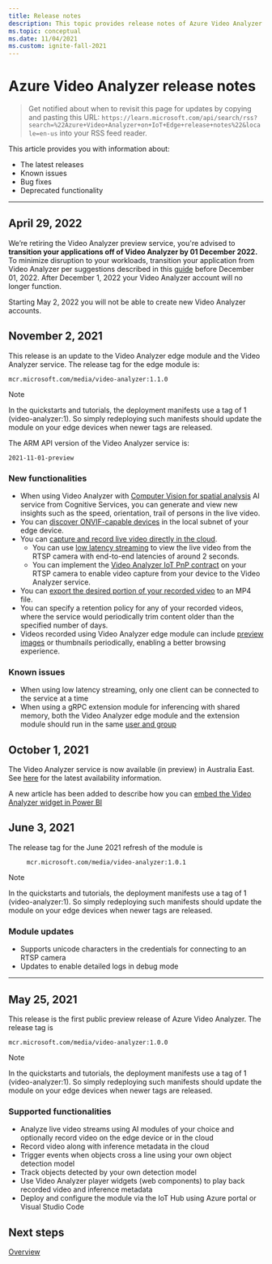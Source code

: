 ```yaml
---
title: Release notes
description: This topic provides release notes of Azure Video Analyzer releases, improvements, bug fixes, and known issues.
ms.topic: conceptual
ms.date: 11/04/2021
ms.custom: ignite-fall-2021
---
```

# Azure Video Analyzer release notes

>Get notified about when to revisit this page for updates by copying and pasting this URL: `https://learn.microsoft.com/api/search/rss?search=%22Azure+Video+Analyzer+on+IoT+Edge+release+notes%22&locale=en-us` into your RSS feed reader.

This article provides you with information about:

* The latest releases
* Known issues
* Bug fixes
* Deprecated functionality

<hr width=100%>

## April 29, 2022

We’re retiring the Video Analyzer preview service, you're advised to **transition your applications off of Video Analyzer by 01 December 2022.**  To minimize disruption to your workloads, transition your application from Video Analyzer per suggestions described in this [guide](./transition-from-video-analyzer.md) before December 01, 2022. After December 1, 2022 your Video Analyzer account will no longer function.

Starting May 2, 2022 you will not be able to create new Video Analyzer accounts.

## November 2, 2021

This release is an update to the Video Analyzer edge module and the Video Analyzer service. The release tag for the edge module is:

```
mcr.microsoft.com/media/video-analyzer:1.1.0
```

> [!NOTE]
> In the quickstarts and tutorials, the deployment manifests use a tag of 1 (video-analyzer:1). So simply redeploying such manifests should update the module on your edge  devices when newer tags are released.

The ARM API version of the Video Analyzer service is:

```
2021-11-01-preview
```

### New functionalities

* When using Video Analyzer with [Computer Vision for spatial analysis](edge/computer-vision-for-spatial-analysis.md) AI service from Cognitive Services, you can generate and view new insights such as the speed, orientation, trail of persons in the live video.
* You can [discover ONVIF-capable devices](edge/camera-discovery.md) in the local subnet of your edge device.
* You can [capture and record live video directly in the cloud](cloud/connect-cameras-to-cloud.md).
  * You can use [low latency streaming](viewing-videos-how-to.md#low-latency-streaming) to view the live video from the RTSP camera with end-to-end latencies of around 2 seconds.
  * You can implement the [Video Analyzer IoT PnP contract](cloud/connect-devices.md) on your RTSP camera to enable video capture from your device to the Video Analyzer service.
* You can [export the desired portion of your recorded video](cloud/export-portion-of-video-as-mp4.md) to an MP4 file.
* You can specify a retention policy for any of your recorded videos, where the service would periodically trim content older than the specified number of days.
* Videos recorded using Video Analyzer edge module can include [preview images](edge/enable-video-preview-images.md) or thumbnails periodically, enabling a better browsing experience.

### Known issues
* When using low latency streaming, only one client can be connected to the service at a time
* When using a gRPC extension module for inferencing with shared memory, both the Video Analyzer edge module and the extension module should run in the same [user and group](https://docs.docker.com/engine/reference/builder/#user)

## October 1, 2021
The Video Analyzer service is now available (in preview) in Australia East. See [here](https://azure.microsoft.com/global-infrastructure/services/?products=video-analyzer&regions=all) for the latest availability information.

A new article has been added to describe how you can [embed the Video Analyzer widget in Power BI](embed-player-in-power-bi.md)

## June 3, 2021

The release tag for the June 2021 refresh of the module is

```
     mcr.microsoft.com/media/video-analyzer:1.0.1
```
> [!NOTE]
> In the quickstarts and tutorials, the deployment manifests use a tag of 1 (video-analyzer:1). So simply redeploying such manifests should update the module on your edge  devices when newer tags are released.

### Module updates
* Supports unicode characters in the credentials for connecting to an RTSP camera
* Updates to enable detailed logs in debug mode

<hr width=100%>

## May 25, 2021

This release is the first public preview release of Azure Video Analyzer. The release tag is

```
mcr.microsoft.com/media/video-analyzer:1.0.0
```

> [!NOTE]
> In the quickstarts and tutorials, the deployment manifests use a tag of 1 (video-analyzer:1). So simply redeploying such manifests should update the module on your edge  devices when newer tags are released.

### Supported functionalities

* Analyze live video streams using AI modules of your choice and optionally record video on the edge device or in the cloud
* Record video along with inference metadata in the cloud
* Trigger events when objects cross a line using your own object detection model
* Track objects detected by your own detection model 
* Use Video Analyzer player widgets (web components) to play back recorded video and inference metadata
* Deploy and configure the module via the IoT Hub using Azure portal or Visual Studio Code
<!--REDIRECT* Manage [pipeline topologies](pipeline.md#pipeline-topologies) remotely or locally using [direct method](direct-methods.md) calls-->

## Next steps

[Overview](overview.md)
